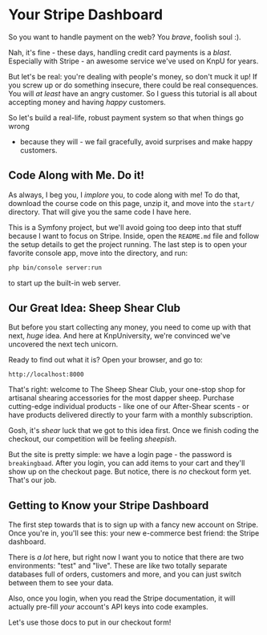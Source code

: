# Your Stripe Dashboard

So you want to handle payment on the web? You *brave*, foolish soul :).

Nah, it's fine - these days, handling credit card payments is a *blast*.
Especially with Stripe - an awesome service we've used on KnpU for years.

But let's be real: you're dealing with people's money, so don't muck it up! If
you screw up or do something insecure, there could be real consequences. You
will *at least* have an angry customer. So I guess this tutorial is all about
accepting money and having *happy* customers.

So let's build a real-life, robust payment system so that when things go wrong
- because they will - we fail gracefully, avoid surprises and make happy
customers.

## Code Along with Me. Do it!

As always, I beg you, I *implore* you, to code along with me! To do that,
download the course code on this page, unzip it, and move into the `start/`
directory. That will give you the same code I have here.

This is a Symfony project, but we'll avoid going too deep into that stuff
because I want to focus on Stripe. Inside, open the `README.md` file and follow
the setup details to get the project running. The last step is to open your
favorite console app, move into the directory, and run:

```bash
php bin/console server:run
```

to start up the built-in web server.

## Our Great Idea: Sheep Shear Club

But before you start collecting any money, you need to come up with that next,
*huge* idea. And here at KnpUniversity, we're convinced we've uncovered the next
tech unicorn.

Ready to find out what it is? Open your browser, and go to:

    http://localhost:8000

That's right: welcome to The Sheep Shear Club, your one-stop shop for artisanal
shearing accessories for the most dapper sheep. Purchase cutting-edge individual
products - like one of our After-Shear scents - or have products delivered directly
to your farm with a monthly subscription.

Gosh, it's *shear* luck that we got to this idea first. Once we finish coding the
checkout, our competition will be feeling *sheepish*.

But the site is pretty simple: we have a login page - the password is `breakingbaad`.
After you login, you can add items to your cart and they'll show up on the checkout
page. But notice, there is *no* checkout form yet. That's our job.

## Getting to Know your Stripe Dashboard

The first step towards that is to sign up with a fancy new account on Stripe. Once
you're in, you'll see this: your new e-commerce best friend: the Stripe dashboard.

There is *a lot* here, but right now I want you to notice that there are two environments:
"test" and "live". These are like two totally separate databases full of orders,
customers and more, and you can just switch between them to see your data.

Also, once you login, when you read the Stripe documentation, it will actually pre-fill
*your* account's API keys into code examples.

Let's use those docs to put in our checkout form!
